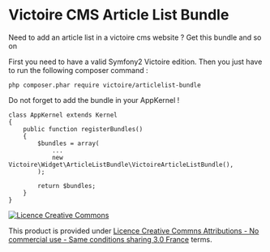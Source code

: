Victoire CMS Article List Bundle
============

Need to add an article list in a victoire cms website ?
Get this bundle and so on

First you need to have a valid Symfony2 Victoire edition.
Then you just have to run the following composer command :

    php composer.phar require victoire/articlelist-bundle

Do not forget to add the bundle in your AppKernel !

    class AppKernel extends Kernel
    {
        public function registerBundles()
        {
            $bundles = array(
                ...
                new Victoire\Widget\ArticleListBundle\VictoireArticleListBundle(),
            );
    
            return $bundles;
        }
    }

[![Licence Creative Commons](http://i.creativecommons.org/l/by-nc-sa/3.0/fr/88x31.png)](http://creativecommons.org/licenses/by-nc-sa/3.0/fr/)

This product is provided under [Licence Creative Commns Attributions - No commercial use - Same conditions sharing 3.0 France](http://creativecommons.org/licenses/by-nc-sa/3.0/fr/) terms.
